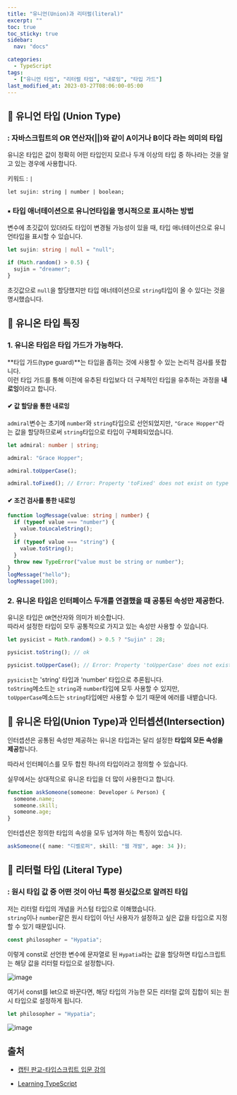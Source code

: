 ```yaml
---
title: "유니언(Union)과 리터럴(literal)"
excerpt: ""
toc: true
toc_sticky: true
sidebar:
  nav: "docs"

categories:
  - TypeScript
tags:
  - ["유니언 타입", "리터럴 타입", "내로잉", "타입 가드"]
last_modified_at: 2023-03-27T08:06:00-05:00
---
```


## 📄 유니언 타입 (Union Type)

<h3>: 자바스크립트의 OR 연산자(||)와 같이 A이거나 B이다 라는 의미의 타입</h3>

유니온 타입은 값이 정확히 어떤 타입인지 모르나 두개 이상의 타입 중 하나라는 것을 알고 있는 경우에 사용합니다.

키워드 : `|`

```
let sujin: string | number | boolean;
```

### ▪ 타입 애너테이션으로 유니언타입을 명시적으로 표시하는 방법

변수에 초깃값이 있더라도 타입이 변경될 가능성이 있을 때, 타입 애너테이션으로 유니언타입을 표시할 수 있습니다.

```ts
let sujin: string | null = "null";

if (Math.random() > 0.5) {
  sujin = "dreamer";
}
```

초깃값으로 `null`을 할당했지만 타입 애너테이션으로 `string`타입이 올 수 있다는 것을 명시했습니다.

## 📄 유니온 타입 특징

<h3>1. 유니온 타입은 타입 가드가 가능하다. </h3>

**타입 가드(type guard)**는 타입을 좁히는 것에 사용할 수 있는 논리적 검사를 뜻합니다.<br/>
이런 타입 가드를 통해 이전에 유추된 타입보다 더 구체적인 타입을 유추하는 과정을 **내로잉**이라고 합니다.

<h4>✔ 값 할당을 통한 내로잉</h4>

`admiral`변수는 초기에 `number`와 `string`타입으로 선언되었지만, `"Grace Hopper"`라는 값을 할당하므로써 `string`타입으로 타입이 구체화되었습니다.

```ts
let admiral: number | string;

admiral: "Grace Hopper";

admiral.toUpperCase();

admiral.toFixed(); // Error: Property 'toFixed' does not exist on type 'string'
```

<h4>✔ 조건 검사를 통한 내로잉</h4>

```ts
function logMessage(value: string | number) {
  if (typeof value === "number") {
    value.toLocaleString();
  }
  if (typeof value === "string") {
    value.toString();
  }
  throw new TypeError("value must be string or number");
}
logMessage("hello");
logMessage(100);
```

<h3>2. 유니온 타입은 인터페이스 두개를 연결했을 때 공통된 속성만 제공한다.</h3>

유니온 타입은 `OR`연산자와 의미가 비슷합니다.<br/>
따라서 설정한 타입이 모두 공통적으로 가지고 있는 속성만 사용할 수 있습니다.

```ts
let pysicist = Math.random() > 0.5 ? "Sujin" : 28;

pysicist.toString(); // ok

pysicist.toUpperCase(); // Error: Property 'toUpperCase' does not exist on type 'string' | 'number'
```

`pysicist`는 'string' 타입과 'number' 타입으로 추론됩니다.<br/>
`toString`메소드는 `string`과 `number`타입에 모두 사용할 수 있지만,<br/>
`toUpperCase`메소드는 `string`타입에만 사용할 수 있기 때문에 에러를 내뱉습니다.

## 📄 유니온 타입(Union Type)과 인터셉션(Intersection)

인터셉션은 공통된 속성만 제공하는 유니온 타입과는 달리 설정한 **타입의 모든 속성을 제공**합니다.

따라서 인터페이스를 모두 합친 하나의 타입이라고 정의할 수 있습니다.

실무에서는 상대적으로 유니온 타입을 더 많이 사용한다고 합니다.

```ts
function askSomeone(someone: Developer & Person) {
  someone.name;
  someone.skill;
  someone.age;
}
```

인터셉션은 정의한 타입의 속성을 모두 넘겨야 하는 특징이 있습니다.

```ts
askSomeone({ name: "디벨로퍼", skill: "웹 개발", age: 34 });
```

## 📄 리터럴 타입 (Literal Type)

<h3>: 원시 타입 값 중 어떤 것이 아닌 특정 원싯값으로 알려진 타입</h3>

저는 리터럴 타입의 개념을 커스텀 타입으로 이해했습니다.<br />
`string`이나 `number`같은 원시 타입이 아닌 사용자가 설정하고 싶은 값을 타입으로 지정할 수 있기 때문입니다.

```ts
const philosopher = "Hypatia";
```

이렇게 const로 선언한 변수에 문자열로 된 `Hypatia`라는 값을 할당하면 타입스크립트는 해당 값을 리터럴 타입으로 설정합니다.

![image](https://user-images.githubusercontent.com/56298540/227869228-7a6e68b1-6fc0-4ec4-a8ef-267dc0dc757c.png)

여기서 const를 let으로 바꾼다면, 해당 타입의 가능한 모든 리터럴 값의 집합이 되는 원시 타입으로 설정하게 됩니다.

```ts
let philosopher = "Hypatia";
```

![image](https://user-images.githubusercontent.com/56298540/227870489-85d31a79-5947-48ee-9165-ac027698b137.png)

## 출처

- [캡틴 판교-타입스크립트 입문 강의](https://www.inflearn.com/course/%ED%83%80%EC%9E%85%EC%8A%A4%ED%81%AC%EB%A6%BD%ED%8A%B8-%EC%9E%85%EB%AC%B8/dashboard)

* [Learning TypeScript](http://www.yes24.com/Product/Goods/116585556)
